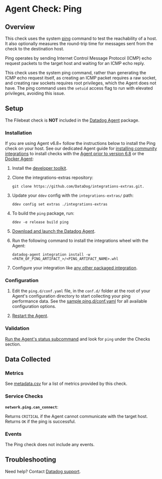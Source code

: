 # Agent Check: Ping

## Overview

This check uses the system [ping][1] command to test the reachability of a host.
It also optionally measures the round-trip time for messages sent from the check to the
destination host.

Ping operates by sending Internet Control Message Protocol (ICMP) echo request packets
to the target host and waiting for an ICMP echo reply.

This check uses the system ping command, rather than generating the ICMP echo request
itself, as creating an ICMP packet requires a raw socket, and creating raw sockets
requires root privileges, which the Agent does not have. The ping command uses the
`setuid` access flag to run with elevated privileges, avoiding this issue.

## Setup

The Filebeat check is **NOT** included in the [Datadog Agent][2] package.

### Installation

If you are using Agent v6.8+ follow the instructions below to install the Ping check on your host. See our dedicated Agent guide for [installing community integrations][3] to install checks with the [Agent prior to version 6.8][4] or the [Docker Agent][5]:

1. Install the [developer toolkit][6].
2. Clone the integrations-extras repository:

    ```
    git clone https://github.com/DataDog/integrations-extras.git.
    ```

3. Update your `ddev` config with the `integrations-extras/` path:

    ```
    ddev config set extras ./integrations-extras
    ```

4. To build the `ping` package, run:

    ```
    ddev -e release build ping
    ```

5. [Download and launch the Datadog Agent][7].
6. Run the following command to install the integrations wheel with the Agent:

    ```
    datadog-agent integration install -w <PATH_OF_PING_ARTIFACT_>/<PING_ARTIFACT_NAME>.whl
    ```

7. Configure your integration like [any other packaged integration][8].

### Configuration

1. Edit the `ping.d/conf.yaml` file, in the `conf.d/` folder at the root of your
   Agent's configuration directory to start collecting your ping performance data.
   See the [sample ping.d/conf.yaml][9] for all available configuration options.

2. [Restart the Agent][10].

### Validation

[Run the Agent's status subcommand][11] and look for `ping` under the Checks section.

## Data Collected

### Metrics

See [metadata.csv][12] for a list of metrics provided by this check.

### Service Checks

**`network.ping.can_connect`**:

Returns `CRITICAL` if the Agent cannot communicate with the target host. Returns `OK` if the ping is successful.

### Events

The Ping check does not include any events.

## Troubleshooting

Need help? Contact [Datadog support][13].

[1]: https://en.wikipedia.org/wiki/Ping_(networking_utility)
[2]: https://app.datadoghq.com/account/settings#agent
[3]: https://docs.datadoghq.com/agent/guide/community-integrations-installation-with-docker-agent
[4]: https://docs.datadoghq.com/agent/guide/community-integrations-installation-with-docker-agent/?tab=agentpriorto68
[5]: https://docs.datadoghq.com/agent/guide/community-integrations-installation-with-docker-agent/?tab=docker
[6]: https://docs.datadoghq.com/developers/integrations/new_check_howto/#developer-toolkit
[7]: https://app.datadoghq.com/account/settings#agent
[8]: https://docs.datadoghq.com/getting_started/integrations
[9]: https://docs.datadoghq.com/agent/guide/agent-configuration-files/?tab=agentv6#agent-configuration-directory
[10]: https://github.com/DataDog/integrations-extras/blob/master/ping/datadog_checks/ping/data/conf.yaml.example
[11]: https://docs.datadoghq.com/agent/guide/agent-commands/?tab=agentv6#start-stop-and-restart-the-agent
[12]: https://docs.datadoghq.com/agent/guide/agent-commands/?tab=agentv6#service-status
[13]: https://github.com/DataDog/integrations-extras/blob/master/filebeat/metadata.csv
[14]: https://docs.datadoghq.com/help
